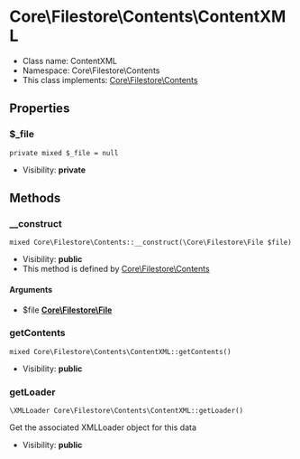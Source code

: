 Core\Filestore\Contents\ContentXML
===============






* Class name: ContentXML
* Namespace: Core\Filestore\Contents
* This class implements: [Core\Filestore\Contents](core_filestore_contents.md)




Properties
----------


### $_file

    private mixed $_file = null





* Visibility: **private**


Methods
-------


### __construct

    mixed Core\Filestore\Contents::__construct(\Core\Filestore\File $file)





* Visibility: **public**
* This method is defined by [Core\Filestore\Contents](core_filestore_contents.md)


#### Arguments
* $file **[Core\Filestore\File](core_filestore_file.md)**



### getContents

    mixed Core\Filestore\Contents\ContentXML::getContents()





* Visibility: **public**




### getLoader

    \XMLLoader Core\Filestore\Contents\ContentXML::getLoader()

Get the associated XMLLoader object for this data



* Visibility: **public**



